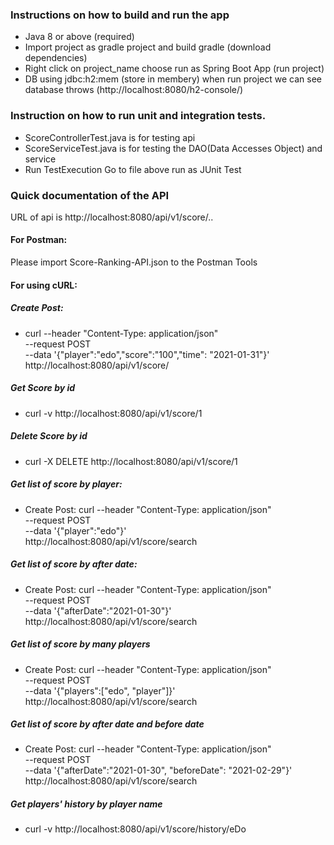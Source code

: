 ### Instructions on how to build and run the app
- Java 8 or above (required)
- Import project as gradle project and build gradle (download dependencies)
- Right click on project_name choose run as Spring Boot App (run project)
- DB using jdbc:h2:mem (store in membery) when run project we can see database throws (http://localhost:8080/h2-console/)

### Instruction on how to run unit and integration tests.
- ScoreControllerTest.java is for testing api
- ScoreServiceTest.java is for testing the DAO(Data Accesses Object) and service
- Run TestExecution
Go to file above run as JUnit Test

### Quick documentation of the API
URL of api is http://localhost:8080/api/v1/score/..
#### For Postman: 
Please import Score-Ranking-API.json to the Postman Tools

#### For using cURL:
##### Create Post:
- curl --header "Content-Type: application/json" \
--request POST \
--data '{"player":"edo","score":"100","time": "2021-01-31"}' \
http://localhost:8080/api/v1/score/

##### Get Score by id
- curl -v http://localhost:8080/api/v1/score/1

##### Delete Score by id
- curl -X DELETE http://localhost:8080/api/v1/score/1

##### Get list of score by player:
- Create Post:
curl --header "Content-Type: application/json" \
--request POST \
--data '{"player":"edo"}' \
http://localhost:8080/api/v1/score/search

##### Get list of score by after date:
- Create Post:
curl --header "Content-Type: application/json" \
--request POST \
--data '{"afterDate":"2021-01-30"}' \
http://localhost:8080/api/v1/score/search

##### Get list of score by many players
- Create Post:
curl --header "Content-Type: application/json" \
--request POST \
--data '{"players":["edo", "player"]}' \
http://localhost:8080/api/v1/score/search

##### Get list of score by after date and before date
- Create Post:
curl --header "Content-Type: application/json" \
--request POST \
--data '{"afterDate":"2021-01-30", "beforeDate": "2021-02-29"}' \
http://localhost:8080/api/v1/score/search

##### Get players' history by player name
- curl -v http://localhost:8080/api/v1/score/history/eDo

  
